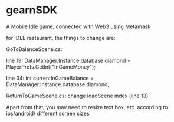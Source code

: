 # gearnSDK
A Mobile Idle game, connected with Web3 using Metamask

for IDLE restaurant, the things to change are:

GoToBalanceScene.cs:

line 19: DataManager.Instance.database.diamond = PlayerPrefs.GetInt("InGameMoney");

line 34: int currentInGameBalance = DataManager.Instance.database.diamond;

ReturnToGameScene.cs: change loadScene index (line 13)

Apart from that, you may need to resize text box, etc. according to ios/android/ different screen sizes
